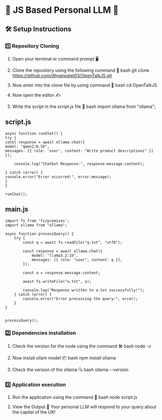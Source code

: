 # 🌟 JS Based Personal LLM 🌟

## 🛠 Setup Instructions

### 1️⃣ Repository Cloning

1. Open your terminal or command prompt 🖥
2. Clone the repository using the following command 🔗
   bash
   git clone https://github.com/dhyanpatel03/OpenTalkJS.git
   
3. Now enter into the clone file by using command 📂
   bash
   cd OpenTalkJS
   
4. Now open the editor ✍
5. Write the script in the script.js file 📝
   bash
   import ollama from "ollama";

## script.js
   
```
async function runChat() {
try {
const response = await ollama.chat({
model: "qwen2:0.5b",
messages: [{ role: 'user', content: "Write product descriptions" }]
});

    console.log("Chatbot Response:", response.message.content);

} catch (error) {
console.error("Error occurred:", error.message);
}
}

runChat();
```

## main.js
```
import fs from 'fs/promises'; 
import ollama from "ollama";

async function processQuery() {
    try {
        const q = await fs.readFile("q.txt", "utf8");

        const response = await ollama.chat({
            model: "llama3.2:1b",
            messages: [{ role: "user", content: q }],
        });

        const a = response.message.content;

        await fs.writeFile("a.txt", a);

        console.log("Response written to a.txt successfully!");
    } catch (error) {
        console.error("Error processing the query:", error);
    }
}


processQuery();

```
### 2️⃣ Dependencies installation

1. Check the version for the node using the command 🛠
   bash
   node -v
   
2. Now install ollam model 📦
   bash
   npm install ollama
   
3. Check the version of the ollama 🔍
   bash
   ollama --version
   

### 3️⃣ Application execution

1. Run the application using the command 🚦
   bash
   node script.js
   
2. View the Output 🎉
   Your personal LLM will respond to your query about the capital of the UK!